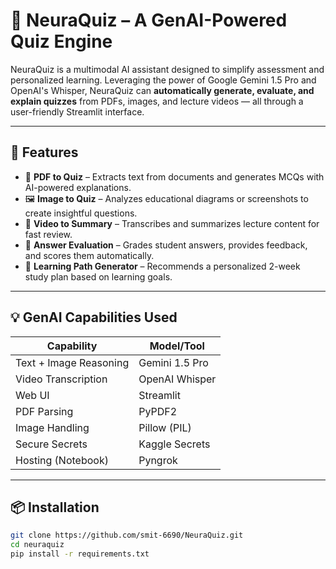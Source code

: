 # 🧠 NeuraQuiz – A GenAI-Powered Quiz Engine

NeuraQuiz is a multimodal AI assistant designed to simplify assessment and personalized learning. Leveraging the power of Google Gemini 1.5 Pro and OpenAI's Whisper, NeuraQuiz can **automatically generate, evaluate, and explain quizzes** from PDFs, images, and lecture videos — all through a user-friendly Streamlit interface.

---

## 🚀 Features

- 📄 **PDF to Quiz** – Extracts text from documents and generates MCQs with AI-powered explanations.
- 🖼️ **Image to Quiz** – Analyzes educational diagrams or screenshots to create insightful questions.
- 🎥 **Video to Summary** – Transcribes and summarizes lecture content for fast review.
- 🧪 **Answer Evaluation** – Grades student answers, provides feedback, and scores them automatically.
- 🎯 **Learning Path Generator** – Recommends a personalized 2-week study plan based on learning goals.

---

## 💡 GenAI Capabilities Used

| Capability             | Model/Tool        |
|------------------------|-------------------|
| Text + Image Reasoning | Gemini 1.5 Pro    |
| Video Transcription    | OpenAI Whisper    |
| Web UI                 | Streamlit         |
| PDF Parsing            | PyPDF2            |
| Image Handling         | Pillow (PIL)      |
| Secure Secrets         | Kaggle Secrets    |
| Hosting (Notebook)     | Pyngrok           |

---

## 📦 Installation

```bash
git clone https://github.com/smit-6690/NeuraQuiz.git
cd neuraquiz
pip install -r requirements.txt


